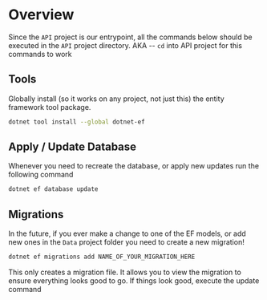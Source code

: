 # Overview
Since the `API` project is our entrypoint, all the commands below should be executed in the `API` project directory. AKA -- `cd` into API project for this commands to 
work

## Tools

Globally install (so it works on any project, not just this) the entity framework tool package.

```bash
dotnet tool install --global dotnet-ef
```

## Apply / Update Database
Whenever you need to recreate the database, or apply new updates run the following command

```bash
dotnet ef database update
```

## Migrations 
In the future, if you ever make a change to one of the EF models, or add new ones in the `Data` project folder you need to create a new migration!

```bash
dotnet ef migrations add NAME_OF_YOUR_MIGRATION_HERE
```

This only creates a migration file. It allows you to view the migration to ensure everything looks good to go. If things look good, execute the update command
